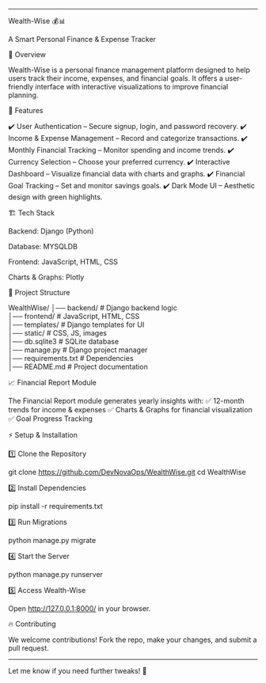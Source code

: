 


---

Wealth-Wise 💰📊

A Smart Personal Finance & Expense Tracker

📌 Overview

Wealth-Wise is a personal finance management platform designed to help users track their income, expenses, and financial goals. It offers a user-friendly interface with interactive visualizations to improve financial planning.

🚀 Features

✔️ User Authentication – Secure signup, login, and password recovery.
✔️ Income & Expense Management – Record and categorize transactions.
✔️ Monthly Financial Tracking – Monitor spending and income trends.
✔️ Currency Selection – Choose your preferred currency.
✔️ Interactive Dashboard – Visualize financial data with charts and graphs.
✔️ Financial Goal Tracking – Set and monitor savings goals.
✔️ Dark Mode UI – Aesthetic design with green highlights.

🏗️ Tech Stack

Backend: Django (Python)

Database: MYSQLDB

Frontend: JavaScript, HTML, CSS

Charts & Graphs: Plotly


📂 Project Structure

WealthWise/
│── backend/          # Django backend logic  
│── frontend/         # JavaScript, HTML, CSS  
│── templates/        # Django templates for UI  
│── static/           # CSS, JS, images  
│── db.sqlite3        # SQLite database  
│── manage.py         # Django project manager  
│── requirements.txt  # Dependencies  
│── README.md         # Project documentation

📈 Financial Report Module

The Financial Report module generates yearly insights with:
✅ 12-month trends for income & expenses
✅ Charts & Graphs for financial visualization
✅ Goal Progress Tracking

⚡ Setup & Installation

1️⃣ Clone the Repository

git clone https://github.com/DevNovaOps/WealthWise.git
cd WealthWise

2️⃣ Install Dependencies

pip install -r requirements.txt

3️⃣ Run Migrations

python manage.py migrate

4️⃣ Start the Server

python manage.py runserver

5️⃣ Access Wealth-Wise

Open http://127.0.0.1:8000/ in your browser.

🔥 Contributing

We welcome contributions! Fork the repo, make your changes, and submit a pull request.



---

Let me know if you need further tweaks! 🚀

